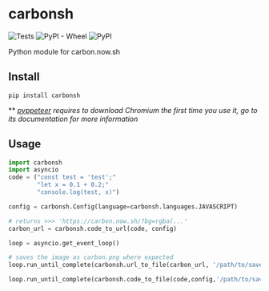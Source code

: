 # carbonsh
![Tests](https://github.com/MrMarble/carbonsh/workflows/Python%20package/badge.svg?branch=master)
![PyPI - Wheel](https://img.shields.io/pypi/wheel/carbonsh)
![PyPI](https://img.shields.io/pypi/v/carbonsh)

Python module for carbon.now.sh

## Install

```shell script
pip install carbonsh
```
** *[pyppeteer](https://pyppeteer.github.io/pyppeteer/) requires to download Chromium the first time you use it, go to its documentation for more information*
## Usage

```python
import carbonsh
import asyncio
code = ("const test = 'test';"
        "let x = 0.1 + 0.2;"
        "console.log(test, x)")

config = carbonsh.Config(language=carbonsh.languages.JAVASCRIPT)

# returns >>> 'https://carbon.now.sh/?bg=rgba(...'
carbon_url = carbonsh.code_to_url(code, config)

loop = asyncio.get_event_loop()

# saves the image as carbon.png where expected
loop.run_until_complete(carbonsh.url_to_file(carbon_url, '/path/to/save/screenshot/'))

loop.run_until_complete(carbonsh.code_to_file(code,config,'/path/to/save/screenshot/'))
```